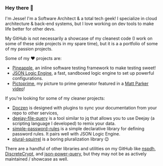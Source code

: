 ### Hey there 👋

I'm Jesse! I'm a Software Architect & a total tech geek! I specialize in cloud architecture & back-end systems, but I love working on dev tools to make life better for other devs.

My GitHub is not necessarily a showcase of my cleanest code (I work on some of these side projects in my spare time), but it is a a portfolio of some of my passion projects.

Some of my ❤️ projects are:
- [Pineapple](https://github.com/TotalTechGeek/pineapple), an inline software testing framework to make testing sweet!
- [JSON Logic Engine](https://github.com/TotalTechGeek/json-logic-engine), a fast, sandboxed logic engine to set up powerful configurations.
- [Pictoprime](https://github.com/TotalTechGeek/pictoprime), my picture to prime generator featured in a [Matt Parker video](https://youtu.be/dET2l8l3upU?t=864)! 


If you're looking for some of my cleaner projects:
- [Doczen](https://github.com/TotalTechGeek/doczen) is designed with plugins to sync your documentation from your repo to other services,
- [deejay-file-query](https://github.com/TotalTechGeek/deejay-file-query) is a tool similar to jq that allows you to use Deejay (a scripting language I developed) to remix your data.
- [simple-password-rules](https://github.com/TotalTechGeek/simple-password-rules) is a simple declarative library for defining password rules. It pairs well with JSON Logic Engine.
- [plural-squirrel](https://github.com/TotalTechGeek/plural-squirrel) is a boring pluralization library 😉


There are a handful of other libraries and utilities on my GitHub like [nspdh](https://github.com/TotalTechGeek/nspdh), [DiscreteCrypt](https://github.com/TotalTechGeek/discretecrypt), and [json-power-query](https://github.com/TotalTechGeek/json-power-query), but they may not be as actively maintained / showcase as well.
